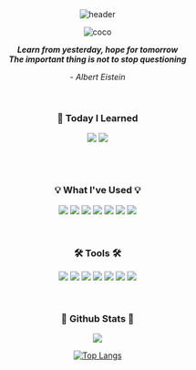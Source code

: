 <div align=center>

<br>
<br>

![header](https://capsule-render.vercel.app/api?type=cylinder&color=auto&height=130&text=Hello%20World!&fontSize=40&animation=fadeIn&fontAlignY=45&desc=I'm+Yeoju&descAlignY=70&descAlign=50)


![coco](https://user-images.githubusercontent.com/71719160/192586998-ec67f41b-ba6b-4f44-a073-6bed36ecda9c.gif)



<i> **Learn from yesterday, hope for tomorrow** <br> **The important thing is not to stop questioning**</i><br>

_- Albert Eistein_

<br>
<h3 align="center"><b> 🌱 Today I Learned </b></h3>

  <a href="https://fhwmqkfl.tistory.com/" target="_blank"><img src="https://img.shields.io/badge/blog-03C75A?style=for-the-badge&logo-bitdefender&logoColor=FFFFFF"/></a>
    <a href="https://github.com/fhwmqkfl/YJs_TIL" target="_blank"><img src="https://img.shields.io/badge/github-000000?style=for-the-badge&logo-bitdefender&logoColor=FFFFFF"/></a>

<br/>
<br/>

<h3 align="center"><b>💡 What I've Used 💡</b></h3>


  <a href="" target="_blank"><img src="https://img.shields.io/badge/python-3776AB?style=for-the-badge&logo=python&logoColor=FFFFFF"/></a>
  <a href="" target="_blank"><img src="https://img.shields.io/badge/Django-092E20?style=for-the-badge&logo=Django&logoColor=FFFFFF"/></a>
  <a href="" target="_blank"><img src="https://img.shields.io/badge/flask-000000?style=for-the-badge&logo=Flask&logoColor=FFFFFF"/></a>
  <a href="" target="_blank"><img src="https://img.shields.io/badge/linux-FCC624?style=for-the-badge&logo=linux&logoColor=FFFFFF"/></a> 
  <a href="" target="_blank"><img src="https://img.shields.io/badge/AWS-569A31?style=for-the-badge&logo=Amazon AWS&logoColor=FFFFFF"/></a> 
  <a href="" target="_blank"><img src="https://img.shields.io/badge/MySQL-4479A1?style=for-the-badge&logo=MySQL&logoColor=FFFFFF"/></a> 
  <a href="" target="_blank"><img src="https://img.shields.io/badge/PostgreSQL-4169E1?style=for-the-badge&logo=PostgreSQL&logoColor=FFFFFF"/></a> 

<br>
 <h3><b>🛠 Tools 🛠</b></h3>

  <a href="" target="_blank"><img src="https://img.shields.io/badge/slack-4A154B?style=for-the-badge&logo=slack&logoColor=FFFFFF"/></a>
  <a href="" target="_blank"><img src="https://img.shields.io/badge/pycharm-000000?style=for-the-badge&logo=pycharm&logoColor=FFFFFF"/></a>
    <a href="" target="_blank"><img src="https://img.shields.io/badge/figma-F24E1E?style=for-the-badge&logo=figma&logoColor=FFFFFF"/></a> 
  <a href="" target="_blank"><img src="https://img.shields.io/badge/notion-000000?style=for-the-badge&logo=notion&logoColor=FFFFFF"/></a>
  <a href="" target="_blank"><img src="https://img.shields.io/badge/trello-0052CC?style=for-the-badge&logo=trello&logoColor=FFFFFF"/></a> 
  <a href="" target="_blank"><img src="https://img.shields.io/badge/git-F05032?style=for-the-badge&logo=git&logoColor=FFFFFF"/></a> 
  <a href="" target="_blank"><img src="https://img.shields.io/badge/confluence-147EFB?style=for-the-badge&logo=confluence&logoColor=#172B4D"/></a> 
</div>
<br>

<div align="center">
 <h3><b> 🎄 Github Stats 🎄 </b></h3>
<img src="https://github-readme-stats.vercel.app/api?username=fhwmqkfl&show_icons=true&count_private=true&hide_border=true" align="center" />
</div>  

<div align="center">

[![Top Langs](https://github-readme-stats.vercel.app/api/top-langs/?username=fhwmqkfl&langs_count=5&layout=compact)](https://github.com/jogilsang/jogilsang)


</div>
